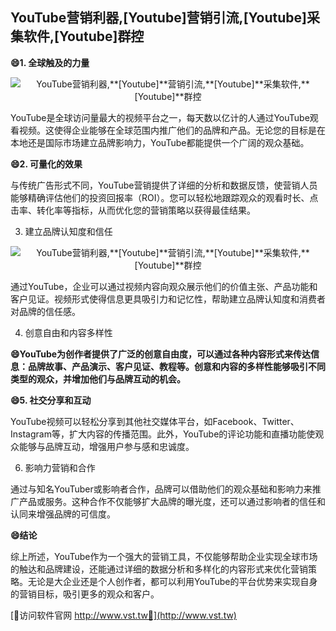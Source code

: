 ## **YouTube营销利器,**[Youtube]**营销引流,**[Youtube]**采集软件,**[Youtube]**群控**

**😄1. 全球触及的力量**

 <center><img src="https://vst.tw/MP4/tuiguang/png/6.png" alt="YouTube营销利器,**[Youtube]**营销引流,**[Youtube]**采集软件,**[Youtube]**群控"></center>

YouTube是全球访问量最大的视频平台之一，每天数以亿计的人通过YouTube观看视频。这使得企业能够在全球范围内推广他们的品牌和产品。无论您的目标是在本地还是国际市场建立品牌影响力，YouTube都能提供一个广阔的观众基础。

**😄2. 可量化的效果**

与传统广告形式不同，YouTube营销提供了详细的分析和数据反馈，使营销人员能够精确评估他们的投资回报率（ROI）。您可以轻松地跟踪观众的观看时长、点击率、转化率等指标，从而优化您的营销策略以获得最佳结果。

3. 建立品牌认知度和信任

 <center><img src="https://vst.tw/MP4/tuiguang/png/6.png" alt="YouTube营销利器,**[Youtube]**营销引流,**[Youtube]**采集软件,**[Youtube]**群控"></center>

通过YouTube，企业可以通过视频内容向观众展示他们的价值主张、产品功能和客户见证。视频形式使得信息更具吸引力和记忆性，帮助建立品牌认知度和消费者对品牌的信任感。

4. 创意自由和内容多样性

**😄YouTube为创作者提供了广泛的创意自由度，可以通过各种内容形式来传达信息：品牌故事、产品演示、客户见证、教程等。创意和内容的多样性能够吸引不同类型的观众，并增加他们与品牌互动的机会。**

**😄5. 社交分享和互动**

YouTube视频可以轻松分享到其他社交媒体平台，如Facebook、Twitter、Instagram等，扩大内容的传播范围。此外，YouTube的评论功能和直播功能使观众能够与品牌互动，增强用户参与感和忠诚度。

6. 影响力营销和合作

通过与知名YouTuber或影响者合作，品牌可以借助他们的观众基础和影响力来推广产品或服务。这种合作不仅能够扩大品牌的曝光度，还可以通过影响者的信任和认同来增强品牌的可信度。

**😄结论**

综上所述，YouTube作为一个强大的营销工具，不仅能够帮助企业实现全球市场的触达和品牌建设，还能通过详细的数据分析和多样化的内容形式来优化营销策略。无论是大企业还是个人创作者，都可以利用YouTube的平台优势来实现自身的营销目标，吸引更多的观众和客户。


[👻访问软件官网 http://www.vst.tw👻](http://www.vst.tw)
